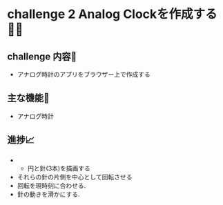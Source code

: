 # challenge 2 Analog Clockを作成する🥁🥁
## challenge 内容📒
- アナログ時計のアプリをブラウザー上で作成する


## 主な機能🔧
- アナログ時計


## 進捗📈
- - 円と針(3本)を描画する
- それらの針の片側を中心として回転させる
- 回転を現時刻に合わせる.
- 針の動きを滑かにする.